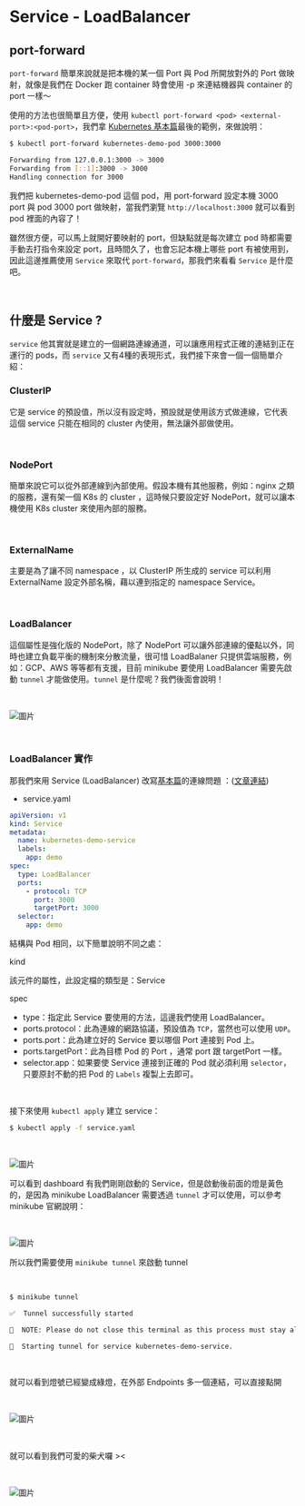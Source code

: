 # Service - LoadBalancer

## port-forward

`port-forward` 簡單來說就是把本機的某一個 Port 與 Pod 所開放對外的 Port 做映射，就像是我們在 Docker 跑 container 時會使用 -p 來連結機器與 container 的 port 一樣～

使用的方法也很簡單且方便，使用 `kubectl port-forward <pod> <external-port>:<pod-port>`，我們拿 [Kubernetes 基本篇](https://pin-yi.me/k8s)最後的範例，來做說明：

```sh
$ kubectl port-forward kubernetes-demo-pod 3000:3000

Forwarding from 127.0.0.1:3000 -> 3000
Forwarding from [::1]:3000 -> 3000
Handling connection for 3000
```

我們把 kubernetes-demo-pod 這個 pod，用 port-forward 設定本機 3000 port 與 pod  3000 port 做映射，當我們瀏覽 `http://localhost:3000` 就可以看到 pod 裡面的內容了！

雖然很方便，可以馬上就開好要映射的 port，但缺點就是每次建立 pod 時都需要手動去打指令來設定 port，且時間久了，也會忘記本機上哪些 port 有被使用到，因此這邊推薦使用 `Service` 來取代 `port-forward`，那我們來看看 `Service` 是什麼吧。

<br>

## 什麼是 Service ?

`service` 他其實就是建立的一個網路連線通道，可以讓應用程式正確的連結到正在運行的 pods，而 `service` 又有4種的表現形式，我們接下來會一個一個簡單介紹：

### ClusterIP

它是 service 的預設值，所以沒有設定時，預設就是使用該方式做連線，它代表這個 service 只能在相同的 cluster 內使用，無法讓外部做使用。

<br>

### NodePort

簡單來說它可以從外部連線到內部使用。假設本機有其他服務，例如：nginx 之類的服務，還有架一個 K8s 的 cluster ，這時候只要設定好 NodePort，就可以讓本機使用 K8s cluster 來使用內部的服務。

<br>

### ExternalName

主要是為了讓不同 namespace ，以 ClusterIP 所生成的 service 可以利用 ExternalName 設定外部名稱，藉以連到指定的 namespace Service。

<br>

### LoadBalancer

這個屬性是強化版的 NodePort，除了 NodePort 可以讓外部連線的優點以外，同時也建立負載平衡的機制來分散流量，很可惜 LoadBalaner 只提供雲端服務，例如：GCP、AWS 等等都有支援，目前 minikube 要使用  LoadBalancer 需要先啟動 `tunnel` 才能做使用。`tunnel` 是什麼呢？我們後面會說明！

<br>

![圖片](https://raw.githubusercontent.com/880831ian/kubernetes-tutorial/master/images/service.png)

<br>

### LoadBalancer 實作

那我們來用 Service (LoadBalancer) 改寫[基本篇](https://pin-yi.me/k8s)的連線問題 ：([文章連結](https://pin-yi.me/k8s-advanced/#%E4%BB%80%E9%BA%BC%E6%98%AF-service-))

* service.yaml
```yaml
apiVersion: v1
kind: Service
metadata:
  name: kubernetes-demo-service
  labels:
    app: demo
spec:
  type: LoadBalancer
  ports:
    - protocol: TCP
      port: 3000
      targetPort: 3000
  selector:
    app: demo
```
結構與 Pod 相同，以下簡單說明不同之處：

kind

該元件的屬性，此設定檔的類型是：Service

spec

* type：指定此 Service 要使用的方法，這邊我們使用 LoadBalancer。
* ports.protocol：此為連線的網路協議，預設值為 `TCP`，當然也可以使用 `UDP`。
* ports.port：此為建立好的 Service 要以哪個 Port 連接到 Pod 上。
* ports.targetPort：此為目標 Pod 的 Port ，通常 port 跟 targetPort 一樣。
* selector.app：如果要使 Service 連接到正確的 Pod 就必須利用 `selector`，只要原封不動的把 Pod 的 `Labels` 複製上去即可。

<br>

接下來使用 `kubectl apply` 建立 service：

```sh
$ kubectl apply -f service.yaml
```

<br>

![圖片](https://raw.githubusercontent.com/880831ian/kubernetes-tutorial/master/images/service-1.png)

可以看到 dashboard 有我們剛剛啟動的 Service，但是啟動後前面的燈是黃色的，是因為 minikube LoadBalancer 需要透過 `tunnel` 才可以使用，可以參考 minikube 官網說明：

<br>

![圖片](https://raw.githubusercontent.com/880831ian/kubernetes-tutorial/master/images/service-2.png)

所以我們需要使用 `minikube tunnel` 來啟動 tunnel

<br>

```sh
$ minikube tunnel

✅  Tunnel successfully started

📌  NOTE: Please do not close this terminal as this process must stay alive for the tunnel to be accessible ...

🏃  Starting tunnel for service kubernetes-demo-service.
```

<br>

就可以看到燈號已經變成綠燈，在外部 Endpoints 多一個連結，可以直接點開

<br>

![圖片](https://raw.githubusercontent.com/880831ian/kubernetes-tutorial/master/images/service-3.png)

<br>

就可以看到我們可愛的柴犬囉 ><

<br>

![圖片](https://raw.githubusercontent.com/880831ian/kubernetes-tutorial/master/images/Shiba-Inu.png)

<br>